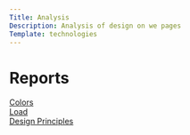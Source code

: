```yaml
---
Title: Analysis
Description: Analysis of design on we pages
Template: technologies
---
```


Reports
==========================
<div class=""><a href="%base_url%?analysis/01_colors">Colors</a></div>
<div class=""><a href="%base_url%?analysis/02_load">Load</a></div>
<div class=""><a href="%base_url%?analysis/design_principles">Design Principles</a></div>




